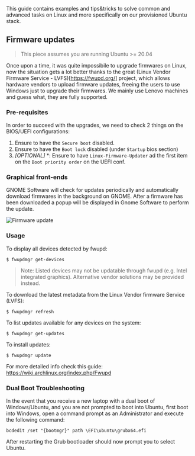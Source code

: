 This guide contains examples and tips&tricks to solve common and advanced tasks
on Linux and more specifically on our provisioned Ubuntu stack.

## Firmware updates

> This piece assumes you are running Ubuntu >= 20.04

Once upon a time, it was quite impossibile to upgrade firmwares on Linux, now the situation
gets a lot better thanks to the great (Linux Vendor Firmware Service - LVFS)[https://fwupd.org/] project,
which allows hardware vendors to upload firmware updates, freeing the users to use Windows just to
upgrade their firmwares. We mainly use Lenovo machines and guess what, they are fully supported.

### Pre-requisites

In order to succeed with the upgrades, we need to check 2 things on the BIOS/UEFI configurations:

1. Ensure to have the `Secure boot` disabled.
2. Ensure to have the `Boot lock` disabled (under `Startup` bios section)
3. *[OPTIONAL]* *: Ensure to have `Linux-Firmware-Updater` ad the first item on the `Boot priority order` on the UEFI conf.

### Graphical front-ends

GNOME Software will check for updates periodically and automatically download firmwares in the background on GNOME. After a firmware has been downloaded a popup will be displayed in Gnome Software to perform the update.

![Firmware update](%image_url%/guides/firmware-update.png)

### Usage

To display all devices detected by fwupd:

`$ fwupdmgr get-devices`

> Note: Listed devices may not be updatable through fwupd (e.g. Intel integrated graphics). Alternative vendor solutions may be provided instead.

To download the latest metadata from the Linux Vendor firmware Service (LVFS):

`$ fwupdmgr refresh`

To list updates available for any devices on the system:

`$ fwupdmgr get-updates`

To install updates:

`$ fwupdmgr update`

For more detailed info check this guide: https://wiki.archlinux.org/index.php/Fwupd

### Dual Boot Troubleshooting

In the event that you receive a new laptop with a dual boot of Windows/Ubuntu, and you are not prompted to boot into Ubuntu, first
boot into Windows, open a command prompt as an Administrator and execute the following command:

`bcdedit /set "{bootmgr}" path \EFI\ubuntu\grubx64.efi`

After restarting the Grub bootloader should now prompt you to select Ubuntu.
